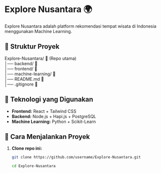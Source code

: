 # Explore Nusantara 🌍

Explore Nusantara adalah platform rekomendasi tempat wisata di Indonesia menggunakan Machine Learning.

## 📁 Struktur Proyek

Explore-Nusantara/  📂  (Repo utama) <br>
│── backend/        📂  <br>
│── frontend/       📂  <br>
│── machine-learning/ 📂 <br>
│── README.md       📄  <br>
│── .gitignore 📄 

## 🚀 Teknologi yang Digunakan
- **Frontend:** React + Tailwind CSS
- **Backend:** Node.js + Hapi.js + PostgreSQL
- **Machine Learning:** Python + Scikit-Learn

## 📜 Cara Menjalankan Proyek
1. **Clone repo ini:**
   ```sh
   git clone https://github.com/username/Explore-Nusantara.git
   ```
   ```sh
   cd Explore-Nusantara
